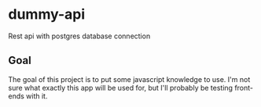 # dummy-api
 Rest api with postgres database connection

 ## Goal

 The goal of this project is to put some javascript knowledge to use. I'm not sure what exactly this app will be used for, but I'll probably be testing front-ends with it.
